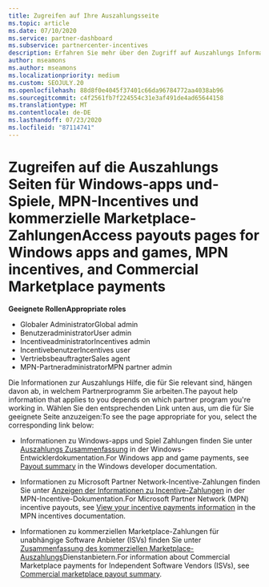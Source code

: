 ```yaml
---
title: Zugreifen auf Ihre Auszahlungsseite
ms.topic: article
ms.date: 07/10/2020
ms.service: partner-dashboard
ms.subservice: partnercenter-incentives
description: Erfahren Sie mehr über den Zugriff auf Auszahlungs Informationen für Ihre Windows-apps und-Spiele, MPN-Incentives und kommerzielle Marketplace-Zahlungen für unabhängige Softwarehersteller.
author: mseamons
ms.author: mseamons
ms.localizationpriority: medium
ms.custom: SEOJULY.20
ms.openlocfilehash: 88d8f0e4045f37401c66da96784772aa4038ab96
ms.sourcegitcommit: c4f2561fb7f224554c31e3af491de4ad65644158
ms.translationtype: MT
ms.contentlocale: de-DE
ms.lasthandoff: 07/23/2020
ms.locfileid: "87114741"
---
```

# <a name="access-payouts-pages-for-windows-apps-and-games-mpn-incentives-and-commercial-marketplace-payments"></a><span data-ttu-id="ee91e-103">Zugreifen auf die Auszahlungs Seiten für Windows-apps und-Spiele, MPN-Incentives und kommerzielle Marketplace-Zahlungen</span><span class="sxs-lookup"><span data-stu-id="ee91e-103">Access payouts pages for Windows apps and games, MPN incentives, and Commercial Marketplace payments</span></span>

<span data-ttu-id="ee91e-104">**Geeignete Rollen**</span><span class="sxs-lookup"><span data-stu-id="ee91e-104">**Appropriate roles**</span></span>
-   <span data-ttu-id="ee91e-105">Globaler Administrator</span><span class="sxs-lookup"><span data-stu-id="ee91e-105">Global admin</span></span>
-   <span data-ttu-id="ee91e-106">Benutzeradministrator</span><span class="sxs-lookup"><span data-stu-id="ee91e-106">User admin</span></span>
-   <span data-ttu-id="ee91e-107">Incentiveadministrator</span><span class="sxs-lookup"><span data-stu-id="ee91e-107">Incentives admin</span></span>
-   <span data-ttu-id="ee91e-108">Incentivebenutzer</span><span class="sxs-lookup"><span data-stu-id="ee91e-108">Incentives user</span></span>
-   <span data-ttu-id="ee91e-109">Vertriebsbeauftragter</span><span class="sxs-lookup"><span data-stu-id="ee91e-109">Sales agent</span></span>
-   <span data-ttu-id="ee91e-110">MPN-Partneradministrator</span><span class="sxs-lookup"><span data-stu-id="ee91e-110">MPN partner admin</span></span>

<span data-ttu-id="ee91e-111">Die Informationen zur Auszahlungs Hilfe, die für Sie relevant sind, hängen davon ab, in welchem Partnerprogramm Sie arbeiten.</span><span class="sxs-lookup"><span data-stu-id="ee91e-111">The payout help information that applies to you depends on which partner program you're working in.</span></span> <span data-ttu-id="ee91e-112">Wählen Sie den entsprechenden Link unten aus, um die für Sie geeignete Seite anzuzeigen:</span><span class="sxs-lookup"><span data-stu-id="ee91e-112">To see the page appropriate for you, select the corresponding link below:</span></span>

- <span data-ttu-id="ee91e-113">Informationen zu Windows-apps und Spiel Zahlungen finden Sie unter [Auszahlungs Zusammenfassung](https://docs.microsoft.com/windows/uwp/publish/payout-summary) in der Windows-Entwicklerdokumentation.</span><span class="sxs-lookup"><span data-stu-id="ee91e-113">For Windows app and game payments, see [Payout summary](https://docs.microsoft.com/windows/uwp/publish/payout-summary) in the Windows developer documentation.</span></span>

- <span data-ttu-id="ee91e-114">Informationen zu Microsoft Partner Network-Incentive-Zahlungen finden Sie unter [Anzeigen der Informationen zu Incentive-Zahlungen](understand-incentive-payouts.md) in der MPN-Incentive-Dokumentation.</span><span class="sxs-lookup"><span data-stu-id="ee91e-114">For Microsoft Partner Network (MPN) incentive payouts, see [View your incentive payments information](understand-incentive-payouts.md) in the MPN incentives documentation.</span></span>

- <span data-ttu-id="ee91e-115">Informationen zu kommerziellen Marketplace-Zahlungen für unabhängige Software Anbieter (ISVs) finden Sie unter [Zusammenfassung des kommerziellen Marketplace-Auszahlungs](https://docs.microsoft.com/azure/marketplace/partner-center-portal/payout-summary)Dienstanbietern.</span><span class="sxs-lookup"><span data-stu-id="ee91e-115">For information about Commercial Marketplace payments for Independent Software Vendors (ISVs), see [Commercial marketplace payout summary](https://docs.microsoft.com/azure/marketplace/partner-center-portal/payout-summary).</span></span>
